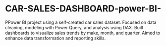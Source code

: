# CAR-SALES-DASHBOARD-power-BI-
 PPower BI project using a self-created car sales dataset. Focused on data cleaning, modeling with Power Query, and analysis using DAX. Built dashboards to visualize sales trends by make, month, and quarter. Aimed to enhance data transformation and reporting skills.
